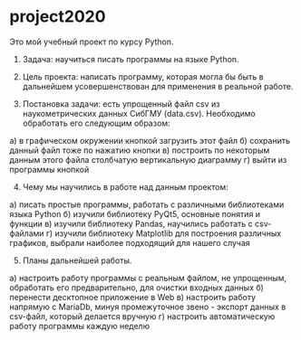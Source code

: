 # project2020
Это мой учебный проект по курсу Python.

1. Задача: научиться писать программы на языке Python.

2. Цель проекта: написать программу, которая могла бы быть в дальнейшем усовершенствован для применения в реальной работе.

3. Постановка задачи: есть упрощенный файл csv из наукометрических данных СибГМУ (data.csv). 
Необходимо обработать его следующим образом:

а) в графическом окружении кнопкой загрузить этот файл
б) сохранить данный файл тоже по нажатию кнопки
в) построить по некоторым данным этого файла столбчатую вертикальную диаграмму
г) выйти из программы кнопкой

4. Чему мы научились в работе над данным проектом:

а) писать простые программы, работать с различными библиотеками языка Python
б) изучили библиотеку PyQt5, основные понятия и функции
в) изучили библиотеку Pandas, научились работать с csv-файлами
г) изучили библиотеку Matplotlib для построения различных графиков, выбрали наиболее подходящий для нашего случая

5. Планы дальнейшей работы.

а) настроить работу программы с реальным файлом, не упрощенным, обработать его предварительно, для очистки входных данных
б) перенести десктопное приложение в Web
в) настроить работу напрямую с MariaDb, минуя промежуточное звено - экспорт данных в csv-файл, который делается вручную
г) настроить автоматическую работу программы каждую неделю 